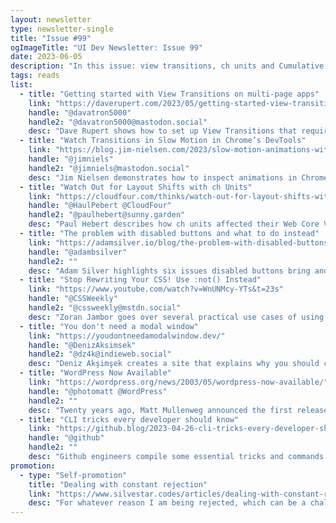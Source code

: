 ```yaml
---
layout: newsletter
type: newsletter-single
title: "Issue #99"
ogImageTitle: "UI Dev Newsletter: Issue 99"
date: 2023-06-05
description: "In this issue: view transitions, ch units and Cumulative Layout Shift, :not() selector use cases, and more."
tags: reads
list:
  - title: "Getting started with View Transitions on multi-page apps"
    link: "https://daverupert.com/2023/05/getting-started-view-transitions/"
    handle: "@davatron5000"
    handle2: "@davatron5000@mastodon.social"
    desc: "Dave Rupert shows how to set up View Transitions that require zero JavaScript and only two lines of CSS in less than an hour."
  - title: "Watch Transitions in Slow Motion in Chrome’s DevTools"
    link: "https://blog.jim-nielsen.com/2023/slow-motion-animations-with-chrome-devtools/"
    handle: "@jimniels"
    handle2: "@jimniels@mastodon.social"
    desc: "Jim Nielsen demonstrates how to inspect animations in Chrome Dev Tools."
  - title: "Watch Out for Layout Shifts with ch Units"
    link: "https://cloudfour.com/thinks/watch-out-for-layout-shifts-with-ch-units/"
    handle: "@HaulPebert @CloudFour"
    handle2: "@paulhebert@sunny.garden"
    desc: "Paul Hebert describes how ch units affected their Web Core Vitals score."
  - title: "The problem with disabled buttons and what to do instead"
    link: "https://adamsilver.io/blog/the-problem-with-disabled-buttons-and-what-to-do-instead/"
    handle: "@adambsilver"
    handle2: ""
    desc: "Adam Silver highlights six issues disabled buttons bring and five ways to fix them."
  - title: "Stop Rewriting Your CSS! Use :not() Instead"
    link: "https://www.youtube.com/watch?v=WnUNMcy-YTs&t=23s"
    handle: "@CSSWeekly"
    handle2: "@cssweekly@mstdn.social"
    desc: "Zoran Jambor goes over several practical use cases of using :not() selector, which will help you simplify your CSS."
  - title: "You don't need a modal window"
    link: "https://youdontneedamodalwindow.dev/"
    handle: "@DenizAksimsek"
    handle2: "@dz4k@indieweb.social"
    desc: "Deniz Akşimşek creates a site that explains why you should consider not using a model window."
  - title: "WordPress Now Available"
    link: "https://wordpress.org/news/2003/05/wordpress-now-available/"
    handle: "@photomatt @WordPress"
    handle2: ""
    desc: "Twenty years ago, Matt Mullenweg announced the first release of WordPress."
  - title: "CLI tricks every developer should know"
    link: "https://github.blog/2023-04-26-cli-tricks-every-developer-should-know/"
    handle: "@github"
    handle2: ""
    desc: "Github engineers compile some essential tricks and commands that every developer should know."
promotion:
  - type: "Self-promotion"
    title: "Dealing with constant rejection"
    link: "https://www.silvestar.codes/articles/dealing-with-constant-rejection/"
    desc: "For whatever reason I am being rejected, which can be a challenging and painful experience, I remain optimistic about the right opportunity."
---
```

